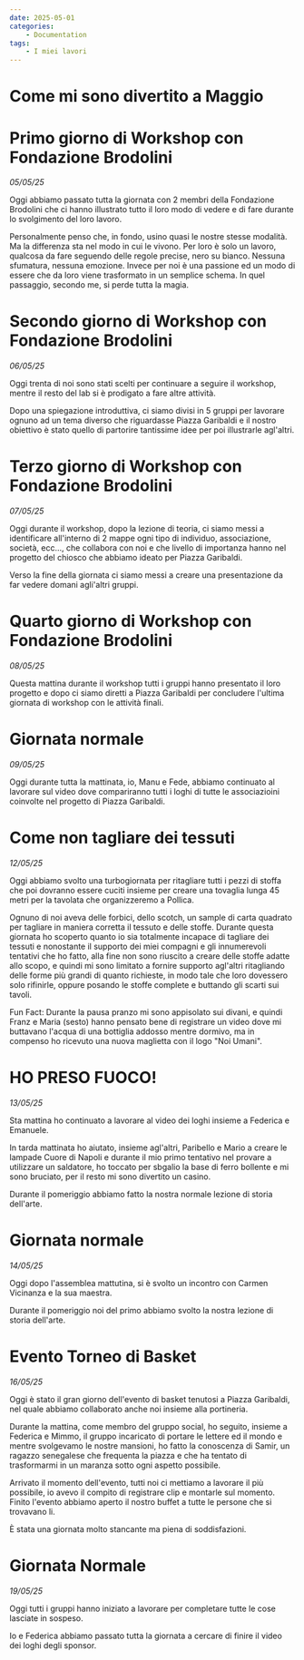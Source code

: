 ```yaml
---
date: 2025-05-01
categories:
    - Documentation
tags:
    - I miei lavori
---
```


# Come mi sono divertito a Maggio

# Primo giorno di Workshop con Fondazione Brodolini
*05/05/25*

Oggi abbiamo passato tutta la giornata con 2 membri della Fondazione Brodolini che ci hanno illustrato tutto il loro modo di vedere e di fare durante lo svolgimento del loro lavoro.

Personalmente penso che, in fondo, usino quasi le nostre stesse modalità. Ma la differenza sta nel modo in cui le vivono. Per loro è solo un lavoro, qualcosa da fare seguendo delle regole precise, nero su bianco. Nessuna sfumatura, nessuna emozione.
Invece per noi è una passione ed un modo di essere che da loro viene trasformato in un semplice schema.
In quel passaggio, secondo me, si perde tutta la magia.


# Secondo giorno di Workshop con Fondazione Brodolini
*06/05/25*

Oggi trenta di noi sono stati scelti per continuare a seguire il workshop, mentre il resto del lab si è prodigato a fare altre attività.

Dopo una spiegazione introduttiva, ci siamo divisi in 5 gruppi per lavorare ognuno ad un tema diverso che riguardasse Piazza Garibaldi e il nostro obiettivo è stato quello di partorire tantissime idee per poi illustrarle agl'altri.

# Terzo giorno di Workshop con Fondazione Brodolini
*07/05/25*

Oggi durante il workshop, dopo la lezione di teoria, ci siamo messi a identificare all'interno di 2 mappe ogni tipo di individuo, associazione, società, ecc..., che collabora con noi e che livello di importanza hanno nel progetto del chiosco che abbiamo ideato per Piazza Garibaldi.

Verso la fine della giornata ci siamo messi a creare una presentazione da far vedere domani agli'altri gruppi.


# Quarto giorno di Workshop con Fondazione Brodolini
*08/05/25*

Questa mattina durante il workshop tutti i gruppi hanno presentato il loro progetto e dopo ci siamo diretti a Piazza Garibaldi per concludere l'ultima giornata di workshop con le attività finali.


# Giornata normale
*09/05/25*

Oggi durante tutta la mattinata, io, Manu e Fede, abbiamo continuato al lavorare sul video dove compariranno tutti i loghi di tutte le associazioini coinvolte nel progetto di Piazza Garibaldi.


# Come non tagliare dei tessuti
*12/05/25*

Oggi abbiamo svolto una turbogiornata per ritagliare tutti i pezzi di stoffa che poi dovranno essere cuciti insieme per creare una tovaglia lunga 45 metri per la tavolata che organizzeremo a Pollica.

Ognuno di noi aveva delle forbici, dello scotch, un sample di carta quadrato per tagliare in maniera corretta il tessuto e delle stoffe.
Durante questa giornata ho scoperto quanto io sia totalmente incapace di tagliare dei tessuti e nonostante il supporto dei miei compagni e gli innumerevoli tentativi che ho fatto, alla fine non sono riuscito a creare delle stoffe adatte allo scopo, e quindi mi sono limitato a fornire supporto agl'altri ritagliando delle forme più grandi di quanto richieste, in modo tale che loro dovessero solo rifinirle, oppure posando le stoffe complete e buttando gli scarti sui tavoli.

Fun Fact: Durante la pausa pranzo mi sono appisolato sui divani, e quindi Franz e Maria (sesto) hanno pensato bene di registrare un video dove mi buttavano l'acqua di una bottiglia addosso mentre dormivo, ma in compenso ho ricevuto una nuova maglietta con il logo "Noi Umani".


# HO PRESO FUOCO!
*13/05/25*

Sta mattina ho continuato a lavorare al video dei loghi insieme a Federica e Emanuele.

In tarda mattinata ho aiutato, insieme agl'altri, Paribello e Mario a creare le lampade Cuore di Napoli e durante il mio primo tentativo nel provare a utilizzare un saldatore, ho toccato per sbgalio la base di ferro bollente e mi sono bruciato, per il resto mi sono divertito un casino.

Durante il pomeriggio abbiamo fatto la nostra normale lezione di storia dell'arte.


# Giornata normale
*14/05/25*

Oggi dopo l'assemblea mattutina, si è svolto un incontro con Carmen Vicinanza e la sua maestra.

Durante il pomeriggio noi del primo abbiamo svolto la nostra lezione di storia dell'arte.


# Evento Torneo di Basket
*16/05/25*

Oggi è stato il gran giorno dell'evento di basket tenutosi a Piazza Garibaldi, nel quale abbiamo collaborato anche noi insieme alla portineria.

Durante la mattina, come membro del gruppo social, ho seguito, insieme a Federica e Mimmo, il gruppo incaricato di portare le lettere ed il mondo e mentre svolgevamo le nostre mansioni, ho fatto la conoscenza di Samir, un ragazzo senegalese che frequenta la piazza e che ha tentato di trasformarmi in un maranza sotto ogni aspetto possibile.

Arrivato il momento dell'evento, tutti noi ci mettiamo a lavorare il più possibile, io avevo il compito di registrare clip e montarle sul momento.
Finito l'evento abbiamo aperto il  nostro buffet a tutte le persone che si trovavano li.

È stata una giornata molto stancante ma piena di soddisfazioni.


# Giornata Normale
*19/05/25*

Oggi tutti i gruppi hanno iniziato a lavorare per completare tutte le cose lasciate in sospeso.

Io e Federica abbiamo passato tutta la giornata a cercare di finire il video dei loghi degli sponsor.